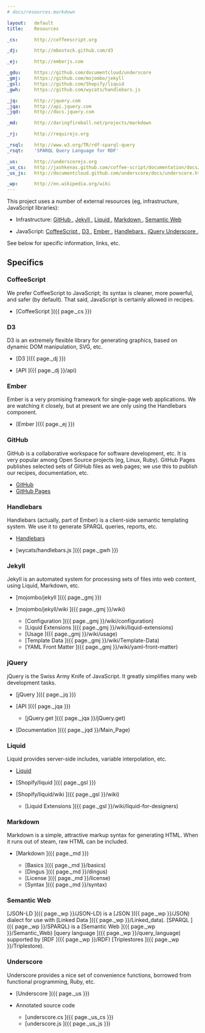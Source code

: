 ```yaml
---
# docs/resources.markdown

layout:   default
title:    Resources

_cs:      http://coffeescript.org

_dj:      http://mbostock.github.com/d3

_ej:      http://emberjs.com

_gdu:     https://github.com/documentcloud/underscore
_gmj:     https://github.com/mojombo/jekyll
_gsl:     https://github.com/Shopify/liquid
_gwh:     https://github.com/wycats/handlebars.js

_jq:      http://jquery.com
_jqa:     http://api.jquery.com
_jqd:     http://docs.jquery.com

_md:      http://daringfireball.net/projects/markdown

_rj:      http://requirejs.org

_rsql:    http://www.w3.org/TR/rdf-sparql-query
_rsqt:    'SPARQL Query Language for RDF'

_us:      http://underscorejs.org
_us_cs:   http://jashkenas.github.com/coffee-script/documentation/docs/underscore.html
_us_js:   http://documentcloud.github.com/underscore/docs/underscore.html

_wp:      http://en.wikipedia.org/wiki
---
```


This project uses a number of external resources
(eg, infrastructure, JavaScript libraries):

* Infrastructure:
  [GitHub             ](#github),
  [Jekyll             ](#jekyll),
  [Liquid             ](#liquid),
  [Markdown           ](#markdown),
  [Semantic Web       ](#semantic_web)

* JavaScript:
  [CoffeeScript       ](#coffeescript),
  [D3                 ](#d3),
  [Ember              ](#ember),
  [Handlebars         ](#handlebars),
  [jQuery             ](#jquery)
  [Underscore         ](#underscore),

See below for specific information, links, etc.


## Specifics


### CoffeeScript

We prefer CoffeeScript to JavaScript;
its syntax is cleaner, more powerful, and safer (by default).
That said, JavaScript is certainly allowed in recipes.

* [CoffeeScript             ]({{ page._cs }})


### D3

D3 is an extremely flexible library for generating graphics,
based on dynamic DOM manipulation, SVG, etc.

* [D3                       ]({{ page._dj }})

* [API                      ]({{ page._dj }}/api)


### Ember

Ember is a very promising framework for single-page web applications.
We are watching it closely,
but at present we are only using the Handlebars component.

* [Ember                    ]({{ page._ej }})


### GitHub

GitHub is a collaborative workspace for software development, etc.
It is very popular among Open Source projects (eg, Linux, Ruby).
GitHub Pages publishes selected sets of GitHub files as web pages;
we use this to publish our recipes, documentation, etc.

* [GitHub                   ](https://github.com/)
* [GitHub Pages             ](http://pages.github.com/)


### Handlebars

Handlebars (actually, part of Ember)
is a client-side semantic templating system.
We use it to generate SPARQL queries, reports, etc.


* [Handlebars             ](http://handlebarsjs.com)

* [wycats/handlebars.js   ]({{ page._gwh }})


### Jekyll

Jekyll is an automated system for processing sets of files
into web content, using Liquid, Markdown, etc.

* [mojombo/jekyll         ]({{ page._gmj }})

* [mojombo/jekyll/wiki    ]({{ page._gmj }}/wiki)

  * [Configuration        ]({{ page._gmj }}/wiki/configuration)
  * [Liquid Extensions    ]({{ page._gmj }}/wiki/liquid-extensions)
  * [Usage                ]({{ page._gmj }}/wiki/usage)
  * [Template Data        ]({{ page._gmj }}/wiki/Template-Data)
  * [YAML Front Matter    ]({{ page._gmj }}/wiki/yaml-front-matter)


### jQuery

jQuery is the Swiss Army Knife of JavaScript.
It greatly simplifies many web development tasks.

* [jQuery                 ]({{ page._jq }})

* [API                    ]({{ page._jqa }})

  * [jQuery.get           ]({{ page._jqa }}/jQuery.get)

* [Documentation          ]({{ page._jqd }}/Main_Page)


### Liquid

Liquid provides server-side includes, variable interpolation, etc.

* [Liquid                 ](http://liquidmarkup.org/)

* [Shopify/liquid         ]({{ page._gsl }})

* [Shopify/liquid/wiki    ]({{ page._gsl }}/wiki)

  * [Liquid Extensions    ]({{ page._gsl }}/wiki/liquid-for-designers)


### Markdown

Markdown is a simple, attractive markup syntax for generating HTML.
When it runs out of steam, raw HTML can be included.

* [Markdown               ]({{ page._md }})

  * [Basics               ]({{ page._md }}/basics)
  * [Dingus               ]({{ page._md }}/dingus)
  * [License              ]({{ page._md }}/license)
  * [Syntax               ]({{ page._md }}/syntax)


### Semantic Web

[JSON-LD          ]({{ page._wp }}/JSON-LD) is a
[JSON             ]({{ page._wp }}/JSON) dialect for use with
[Linked Data      ]({{ page._wp }}/Linked_data).
[SPARQL           ]({{ page._wp }}/SPARQL) is a
[Semantic Web     ]({{ page._wp }}/Semantic_Web)
[query language   ]({{ page._wp }}/query_language) supported by
[RDF              ]({{ page._wp }}/RDF)
[Triplestores     ]({{ page._wp }}/Triplestore).


### Underscore

Underscore provides a nice set of convenience functions,
borrowed from functional programming, Ruby, etc.

* [Underscore               ]({{ page._us }})

* Annotated source code
  *  [underscore.cs ]({{ page._us_cs }})
  *  [underscore.js ]({{ page._us_js }})
